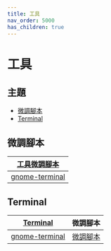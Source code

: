 ```yaml
---
title: 工具
nav_order: 5000
has_children: true
---
```



# 工具


## 主題

* [微調腳本](#微調腳本)
* [Terminal](#terminal)




## 微調腳本

| [工具微調腳本](https://github.com/samwhelp/ubuntu-budgie-adjustment/tree/main/prototype/main/tool-config) |
| --- |
| [gnome-terminal](https://github.com/samwhelp/ubuntu-budgie-adjustment/tree/main/prototype/main/tool-config/part/gnome-terminal) |





## Terminal

| [Terminal](https://samwhelp.github.io/note-about-ubuntu-budgie/read/subject/tool/terminal.html) | 微調腳本 |
| --- | --- |
| [gnome-terminal](https://samwhelp.github.io/note-about-ubuntu-budgie/read/subject/tool/terminal/gnome-terminal.html) | [微調腳本](https://github.com/samwhelp/ubuntu-budgie-adjustment/tree/main/prototype/main/tool-config/part/gnome-terminal) |
